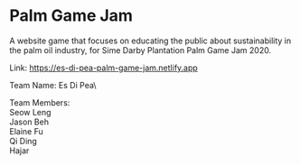 # Palm Game Jam
A website game that focuses on educating the public about sustainability in the palm oil industry, for Sime Darby Plantation Palm Game Jam 2020.

Link: https://es-di-pea-palm-game-jam.netlify.app

Team Name: Es Di Pea\

Team Members:\
Seow Leng\
Jason Beh\
Elaine Fu\
Qi Ding\
Hajar
